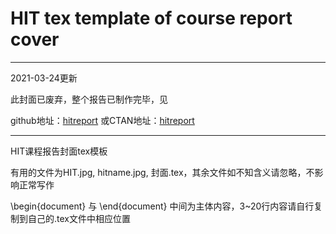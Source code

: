 ﻿# HIT tex template of course report cover
 -----------------------------------
 2021-03-24更新
 
 此封面已废弃，整个报告已制作完毕，见
 
 github地址：[hitreport](https://github.com/DemerzelSun12/hitreport)
 或CTAN地址：[hitreport](https://ctan.org/pkg/hitreport)
 
 -----------------------------------
HIT课程报告封面tex模板

有用的文件为HIT.jpg, hitname.jpg, 封面.tex，其余文件如不知含义请忽略，不影响正常写作

\begin{document} 与 \end{document} 中间为主体内容，3~20行内容请自行复制到自己的.tex文件中相应位置

